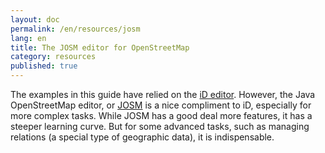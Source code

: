 ```yaml
---
layout: doc
permalink: /en/resources/josm
lang: en
title: The JOSM editor for OpenStreetMap
category: resources
published: true
---
```


The examples in this guide have relied on the [iD editor](http://wiki.openstreetmap.org/wiki/ID). However, the Java OpenStreetMap editor, or [JOSM](https://josm.openstreetmap.de/) is a nice compliment to iD, especially for more complex tasks. While JOSM has a good deal more features, it has a steeper learning curve. But for some advanced tasks, such as managing relations (a special type of geographic data), it is indispensable.